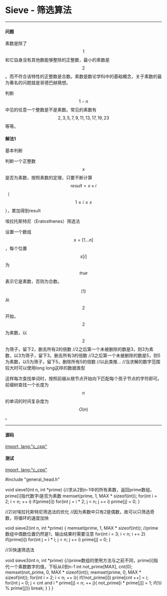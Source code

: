 # Sieve - 筛选算法

--------

#### 问题

素数是除了$$ 1 $$和它自身没有其他数能够整除的正整数，最小的素数是$$ 2 $$。而不符合该特性的正整数是合数。素数是数论学科中的基础概念，关于素数的最为著名的问题就是哥德巴赫猜想。

判断$$ 1 - n $$中见的任意一个整数是不是素数。常见的素数有$$ 2, 3, 5, 7, 9, 11, 13, 17, 19, 23 $$等等。

#### 解法1

基本判断

判断一个正整数$$ x $$是否为素数，按照素数的定理，只要不断计算$$ result = x \times i $$（$$ 1 \le  i \le  x $$），累加得到result


埃拉托斯特尼（Eratosthenes）筛选法

设置一个数组$$ s = [1...n] $$，每个位置$$ s[i] $$为$$ true $$表示它是素数，否则为合数。

$$ (1) $$ 从$$ 2 $$开始，$$ 2 $$为素数，以$$ 2 $$为筛子，留下2，删去所有2的倍数
//2之后第一个未被删除的数是3，则3为素数，以3为筛子，留下3，删去所有3的倍数
//3之后第一个未被删除的数是5，则5为素数，以5为筛子，留下5，删除所有5的倍数
//以此类推...
//当求解的数字范围较大时可以使用long long这样的数据类型


这样每次查找单词时，按照前缀从根节点开始向下匹配每个孩子节点的字符即可。前缀树查找一个长度为$$ n $$的单词的时间复杂度为$$ O(n) $$。

--------

#### 源码

[import, lang:"c_cpp"](../../../src/DataStructure/PrefixTree.hpp)

#### 测试

[import, lang:"c_cpp"](../../../src/DataStructure/PrefixTree.cpp)

#include "general_head.h"

void sieve1(int n, int *prime)
{//求从2到n-1中的所有素数，返回prime数组，prime[i]指代数字i是否为素数
	memset(prime, 1, MAX * sizeof(int));
	for(int i = 2; i < n; ++ i)
		if(prime[i])
			for(int j = i * 2; j < n; j += i)
				prime[j] = 0;
}

//2)对埃拉托斯特尼筛选法的优化
//因为素数中只有2是偶数，故可以只筛选奇数，将循环的速度加快

void sieve2(int n, int *prime)
{
	memset(prime, 1, MAX * sizeof(int));
	//prime数组中偶数位置仍然是1，输出结果时需要注意
	for(int i = 3; i < n; i += 2)
		if(prime[i])
			for(int j = i * i; j < n; j += i)
				prime[j] = 0;
}

//3)快速筛选法

void sieve3(int n, int *prime)
{//prime数组的使用方法与之前不同，prime[i]指代一个素数数字的值，下标从0到n-1
	int not_prime[MAX], cnt(0);
	memset(not_prime, 0, MAX * sizeof(int));
	memset(prime, 0, MAX * sizeof(int));
	for(int i = 2; i < n; ++ i){
		if(!not_prime[i])
			prime[cnt ++] = i;
		for(int j = 0; j < cnt and i * prime[j] < n; ++ j){
			not_prime[i * prime[j]] = 1;
			if(!(i % prime[j]))
				break;
		}
	}
}
